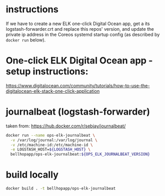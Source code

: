 # instructions

If we have to create a new ELK one-click Digital Ocean app, get a its
logstash-forwarder.crt and replace this repos' version, and update the private
ip address in the Coreos systemd startup config (as described by `docker run`
below).

# One-click ELK Digital Ocean app - setup instructions:

https://www.digitalocean.com/community/tutorials/how-to-use-the-digitalocean-elk-stack-one-click-application

# journalbeat (logstash-forwarder)

taken from: https://hub.docker.com/r/sebjay/journalbeat/

```sh
docker run --name ops-elk-journalbeat \
  -v /var/log/journal:/var/log/journal \
  -v /etc/machine-id:/etc/machine-id \
  -e LOGSTASH_HOST=${LOGSTASH_HOST} \
  bellhopapp/ops-elk-journalbeat:${OPS_ELK_JOURNALBEAT_VERSION}
```

# build locally

```sh
docker build . -t bellhopapp/ops-elk-journalbeat
```
